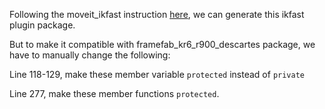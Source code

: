 Following the moveit_ikfast instruction [here](http://docs.ros.org/indigo/api/moveit_ikfast/html/doc/ikfast_tutorial.html), we can generate this ikfast plugin package.

But to make it compatible with framefab_kr6_r900_descartes package, we have to manually change the following:

Line 118-129, make these member variable `protected` instead of `private`

Line 277, make these member functions `protected`.

